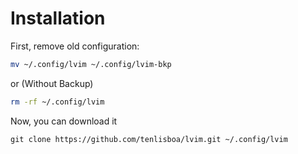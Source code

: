 # Installation

First, remove old configuration:
```bash
mv ~/.config/lvim ~/.config/lvim-bkp
```
or (Without Backup)

```bash
rm -rf ~/.config/lvim
```

Now, you can download it

```
git clone https://github.com/tenlisboa/lvim.git ~/.config/lvim
```
